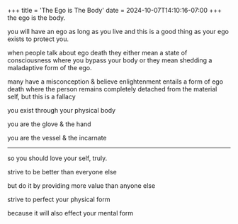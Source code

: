+++
title = 'The Ego is The Body'
date = 2024-10-07T14:10:16-07:00
+++
the ego is the body.

you will have an ego as long as you live and this is a good thing as your ego exists to protect you.

when people talk about ego death they either mean a state of consciousness where you bypass your body or they mean shedding a maladaptive form of the ego.

many have a misconception & believe enlightenment entails a form of ego death where the person remains completely detached from the material self, but this is a fallacy

you exist through your physical body

you are the glove & the hand

you are the vessel & the incarnate

---

so you should love your self, truly.

strive to be better than everyone else

but do it by providing more value than anyone else

strive to perfect your physical form

because it will also effect your mental form

